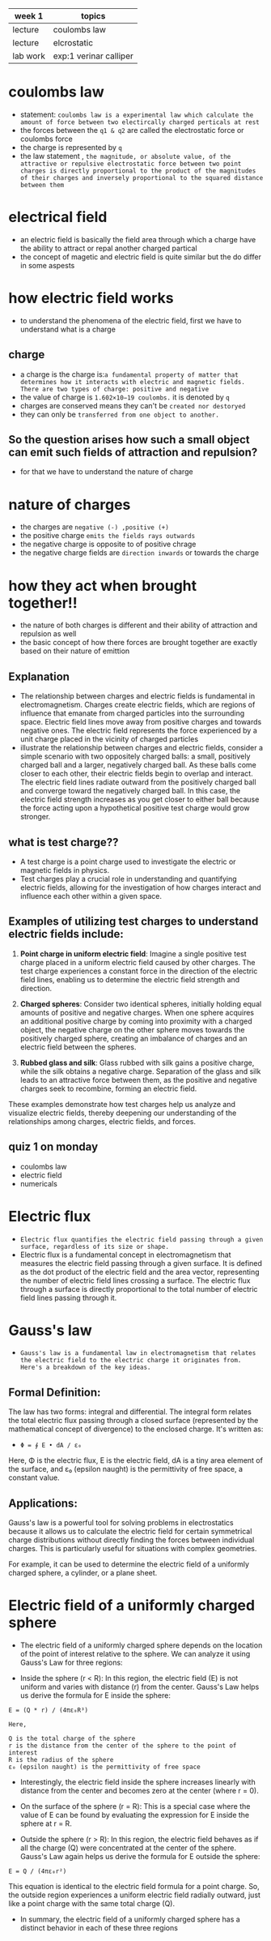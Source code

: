 |   week 1  | topics |
|-----|-----|
| lecture | coulombs law |
| lecture | elcrostatic |
| lab work | exp:1 verinar calliper |

# coulombs law 
* statement:
            `coulombs law is a experimental law which calculate the amount of force between two electircally charged perticals at rest `
* the forces between the ` q1 & q2 ` are called the electrostatic force or coulombs force
*  the charge is represented by ` q `
* the law statement , ` the magnitude, or absolute value, of the attractive or repulsive electrostatic force between two point charges is directly proportional to the product of the magnitudes of their charges and inversely proportional to the squared distance between them `

# electrical field 
* an electric field is basically the field area through which a charge have the ability to attract or repal another charged partical
* the concept of magetic and electric field is quite similar but the do differ in some aspests
# how electric field works
* to understand the phenomena of the electric field, first we have to understand what is a charge
## charge 
* a charge is the charge is:`a fundamental property of matter that determines how it interacts with electric and magnetic fields. There are two types of charge: positive and negative`
* the value of charge is `1.602×10−19 coulombs.` it is denoted by `q`
* charges are conserved means they can't be `created nor destoryed`
* they can only be `transferred from one object to another.`
## So the question arises how such a small object can emit such fields of attraction and repulsion?
* for that we have to understand the nature of charge
# nature of charges
* the charges are `negative (-) ,positive (+)`
* the positive charge `emits the fields rays outwards`
* the negative charge is opposite to of positive chrage
* the negative charge fields are `direction inwards` or towards the charge
# how they act when brought together!!
* the nature of both charges is different and their ability of attraction and repulsion as well
* the basic concept of how there forces are brought together are exactly based on their nature of emittion 
## Explanation
* The relationship between charges and electric fields is fundamental in electromagnetism. Charges create electric fields, which are regions of influence that emanate from charged particles into the surrounding space. Electric field lines move away from positive charges and towards negative ones. The electric field represents the force experienced by a unit charge placed in the vicinity of charged particles
* illustrate the relationship between charges and electric fields, consider a simple scenario with two oppositely charged balls: a small, positively charged ball and a larger, negatively charged ball. As these balls come closer to each other, their electric fields begin to overlap and interact. The electric field lines radiate outward from the positively charged ball and converge toward the negatively charged ball. In this case, the electric field strength increases as you get closer to either ball because the force acting upon a hypothetical positive test charge would grow stronger.
## what is test charge??
* A test charge is a point charge used to investigate the electric or magnetic fields in physics.
* Test charges play a crucial role in understanding and quantifying electric fields, allowing for the investigation of how charges interact and influence each other within a given space.
## Examples of utilizing test charges to understand electric fields include:

1. **Point charge in uniform electric field**: Imagine a single positive test charge placed in a uniform electric field caused by other charges. The test charge experiences a constant force in the direction of the electric field lines, enabling us to determine the electric field strength and direction.

2. **Charged spheres**: Consider two identical spheres, initially holding equal amounts of positive and negative charges. When one sphere acquires an additional positive charge by coming into proximity with a charged object, the negative charge on the other sphere moves towards the positively charged sphere, creating an imbalance of charges and an electric field between the spheres.

3. **Rubbed glass and silk**: Glass rubbed with silk gains a positive charge, while the silk obtains a negative charge. Separation of the glass and silk leads to an attractive force between them, as the positive and negative charges seek to recombine, forming an electric field.

These examples demonstrate how test charges help us analyze and visualize electric fields, thereby deepening our understanding of the relationships among charges, electric fields, and forces.

## quiz 1 on monday 
* coulombs law
* electric field
* numericals

 # Electric flux
 * `Electric flux quantifies the electric field passing through a given surface, regardless of its size or shape.`
 * Electric flux is a fundamental concept in electromagnetism that measures the electric field passing through a given surface. It is defined as the dot product of the electric field and the area vector, representing the number of electric field lines crossing a surface. The electric flux through a surface is directly proportional to the total number of electric field lines passing through it.
# Gauss's law 
* `Gauss's law is a fundamental law in electromagnetism that relates the electric field to the electric charge it originates from. Here's a breakdown of the key ideas.`
## Formal Definition:

The law has two forms: integral and differential. The integral form relates the total electric flux passing through a closed surface (represented by the mathematical concept of divergence) to the enclosed charge. It's written as:

* `Φ = ∮ E • dA / ε₀`

Here, Φ is the electric flux, E is the electric field, dA is a tiny area element of the surface, and ε₀ (epsilon naught) is the permittivity of free space, a constant value.

## Applications:

Gauss's law is a powerful tool for solving problems in electrostatics because it allows us to calculate the electric field for certain symmetrical charge distributions without directly finding the forces between individual charges. This is particularly useful for situations with complex geometries.

For example, it can be used to determine the electric field of a uniformly charged sphere, a cylinder, or a plane sheet.

# Electric field of a uniformly charged sphere
* The electric field of a uniformly charged sphere depends on the location of the point of interest relative to the sphere. We can analyze it using Gauss's Law for three regions:

* Inside the sphere (r < R):
In this region, the electric field (E) is not uniform and varies with distance (r) from the center. Gauss's Law helps us derive the formula for E inside the sphere:
```
E = (Q * r) / (4πε₀R³)

Here,

Q is the total charge of the sphere
r is the distance from the center of the sphere to the point of interest
R is the radius of the sphere
ε₀ (epsilon naught) is the permittivity of free space
```
* Interestingly, the electric field inside the sphere increases linearly with distance from the center and becomes zero at the center (where r = 0).

* On the surface of the sphere (r = R):
This is a special case where the value of E can be found by evaluating the expression for E inside the sphere at r = R.

* Outside the sphere (r > R):
In this region, the electric field behaves as if all the charge (Q) were concentrated at the center of the sphere. Gauss's Law again helps us derive the formula for E outside the sphere:
```
E = Q / (4πε₀r²)
```
This equation is identical to the electric field formula for a point charge. So, the outside region experiences a uniform electric field radially outward, just like a point charge with the same total charge (Q).

* In summary, the electric field of a uniformly charged sphere has a distinct behavior in each of these three regions

  
   
